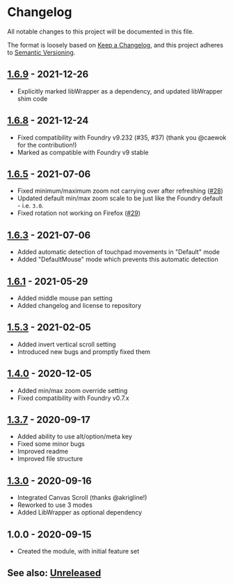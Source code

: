 # Changelog
All notable changes to this project will be documented in this file.

The format is loosely based on [Keep a Changelog](https://keepachangelog.com/en/1.0.0/),
and this project adheres to [Semantic Versioning](https://semver.org/spec/v2.0.0.html).

## [1.6.9] - 2021-12-26
- Explicitly marked libWrapper as a dependency, and updated libWrapper shim code

## [1.6.8] - 2021-12-24
- Fixed compatibility with Foundry v9.232 (#35, #37) (thank you @caewok for the contribution!)
- Marked as compatible with Foundry v9 stable

## [1.6.5] - 2021-07-06
- Fixed minimum/maximum zoom not carrying over after refreshing ([#28](https://github.com/itamarcu/ZoomPanOptions/issues/28))
- Updated default min/max zoom scale to be just like the Foundry default - i.e. `3.0`.
- Fixed rotation not working on Firefox ([#29](https://github.com/itamarcu/ZoomPanOptions/issues/29))

## [1.6.3] - 2021-07-06
- Added automatic detection of touchpad movements in "Default" mode
- Added "DefaultMouse" mode which prevents this automatic detection

## [1.6.1] - 2021-05-29
- Added middle mouse pan setting
- Added changelog and license to repository

## [1.5.3] - 2021-02-05
- Added invert vertical scroll setting
- Introduced new bugs and promptly fixed them

## [1.4.0] - 2020-12-05
- Added min/max zoom override setting
- Fixed compatibility with Foundry v0.7.x

## [1.3.7] - 2020-09-17
- Added ability to use alt/option/meta key
- Fixed some minor bugs
- Improved readme
- Improved file structure

## [1.3.0] - 2020-09-16
- Integrated Canvas Scroll (thanks @akrigline!)
- Reworked to use 3 modes
- Added LibWrapper as optional dependency

## 1.0.0 - 2020-09-15
- Created the module, with initial feature set

## See also: [Unreleased]

[Unreleased]: https://github.com/itamarcu/ZoomPanOptions/compare/1.6.9...HEAD
[1.3.0]: https://github.com/itamarcu/ZoomPanOptions/compare/1.0.0...1.3.0
[1.3.7]: https://github.com/itamarcu/ZoomPanOptions/compare/1.3.0...1.3.7
[1.4.0]: https://github.com/itamarcu/ZoomPanOptions/compare/1.3.7...1.4.0
[1.5.3]: https://github.com/itamarcu/ZoomPanOptions/compare/1.4.0...1.5.3
[1.6.1]: https://github.com/itamarcu/ZoomPanOptions/compare/1.5.3...1.6.1
[1.6.3]: https://github.com/itamarcu/ZoomPanOptions/compare/1.6.1...1.6.3
[1.6.5]: https://github.com/itamarcu/ZoomPanOptions/compare/1.6.3...1.6.5
[1.6.8]: https://github.com/itamarcu/ZoomPanOptions/compare/1.6.5...1.6.8
[1.6.9]: https://github.com/itamarcu/ZoomPanOptions/compare/1.6.8...1.6.9
